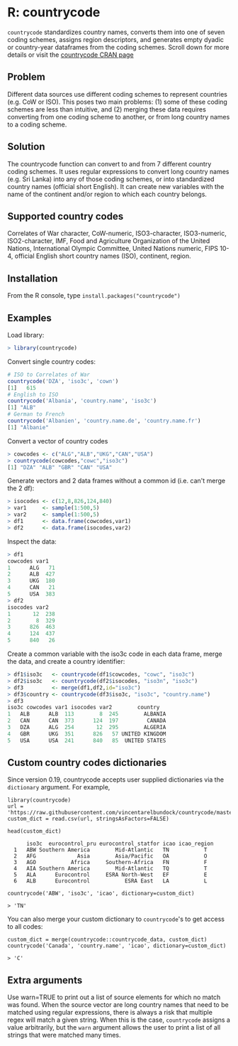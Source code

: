 R: countrycode
==============

`countrycode` standardizes country names, converts them into one of seven coding schemes, assigns region descriptors, and generates empty dyadic or country-year dataframes from the coding schemes. Scroll down for more details or visit the [countrycode CRAN page](http://cran.r-project.org/web/packages/countrycode/index.html)

Problem
-------

Different data sources use different coding schemes to represent countries (e.g. CoW or ISO). This poses two main problems: (1) some of these coding schemes are less than intuitive, and (2) merging these data requires converting from one coding scheme to another, or from long country names to a coding scheme.

Solution
--------

The countrycode function can convert to and from 7 different country coding schemes. It uses regular expressions to convert long country names (e.g. Sri Lanka) into any of those coding schemes, or into standardized country names (official short English). It can create new variables with the name of the continent and/or region to which each country belongs.

Supported country codes
-----------------------

Correlates of War character, CoW-numeric, ISO3-character, ISO3-numeric, ISO2-character, IMF, Food and Agriculture Organization of the United Nations, International Olympic Committee, United Nations numeric, FIPS 10-4, official English short country names (ISO), continent, region.

Installation
------------

From the R console, type ``install.packages("countrycode")``

Examples
--------

Load library:

```R
> library(countrycode)
```

Convert single country codes:

```R
# ISO to Correlates of War
countrycode('DZA', 'iso3c', 'cown') 
[1]   615
# English to ISO
countrycode('Albania', 'country.name', 'iso3c') 
[1] "ALB"
# German to French
countrycode('Albanien', 'country.name.de', 'country.name.fr') 
[1] "Albanie"
```

Convert a vector of country codes

```R
> cowcodes <- c("ALG","ALB","UKG","CAN","USA")
> countrycode(cowcodes,"cowc","iso3c")
[1] "DZA" "ALB" "GBR" "CAN" "USA"
```

Generate vectors and 2 data frames without a common id (i.e. can't merge the 2 df):

```R
> isocodes <- c(12,8,826,124,840)
> var1     <- sample(1:500,5)
> var2     <- sample(1:500,5)
> df1      <- data.frame(cowcodes,var1)
> df2      <- data.frame(isocodes,var2)
```

Inspect the data:

```R
> df1
cowcodes var1
1      ALG   71
2      ALB  427
3      UKG  180
4      CAN   21
5      USA  383
> df2
isocodes var2
1       12  238
2        8  329
3      826  463
4      124  437
5      840   26
```

Create a common variable with the iso3c code in each data frame, merge the data, and create a country identifier:

```R
> df1$iso3c   <- countrycode(df1$cowcodes, "cowc", "iso3c")
> df2$iso3c   <- countrycode(df2$isocodes, "iso3n", "iso3c")
> df3         <- merge(df1,df2,id="iso3c")
> df3$country <- countrycode(df3$iso3c, "iso3c", "country.name")
> df3
iso3c cowcodes var1 isocodes var2        country
1   ALB      ALB  113        8  245        ALBANIA
2   CAN      CAN  373      124  197         CANADA
3   DZA      ALG  254       12  295        ALGERIA
4   GBR      UKG  351      826   57 UNITED KINGDOM
5   USA      USA  241      840   85  UNITED STATES
```

Custom country codes dictionaries
---------------------------------

Since version 0.19, countrycode accepts user supplied dictionaries via the ``dictionary`` argument. For example, 

```
library(countrycode)
url = 'https://raw.githubusercontent.com/vincentarelbundock/countrycode/master/data/extra/aviation.csv'
custom_dict = read.csv(url, stringsAsFactors=FALSE)

head(custom_dict)

      iso3c  eurocontrol_pru eurocontrol_statfor icao icao_region
  1   ABW Southern America        Mid-Atlantic   TN           T
  2   AFG             Asia        Asia/Pacific   OA           O
  3   AGO           Africa     Southern-Africa   FN           F
  4   AIA Southern America        Mid-Atlantic   TQ           T
  5   ALA      Eurocontrol     ESRA North-West   EF           E
  6   ALB      Eurocontrol           ESRA East   LA           L

countrycode('ABW', 'iso3c', 'icao', dictionary=custom_dict)

> 'TN'
```

You can also merge your custom dictionary to ``countrycode``'s to get access to all codes:

```
custom_dict = merge(countrycode::countrycode_data, custom_dict)
countrycode('Canada', 'country.name', 'icao', dictionary=custom_dict)

> 'C'
```


Extra arguments
---------------

Use warn=TRUE to print out a list of source elements for which no match was found. When the source vector are long country names that need to be matched using regular expressions, there is always a risk that multiple regex will match a given string. When this is the case, `countrycode` assigns a value arbitrarily, but the `warn` argument allows the user to print a list of all strings that were matched many times.


